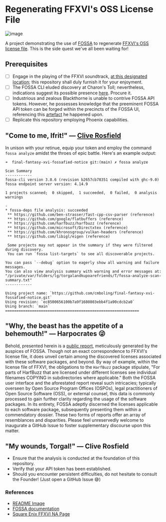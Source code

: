 # Regenerating FFXVI's OSS License File

![image](https://github.com/cmboling/final-fantasy-xvi-fossafied-notice/assets/1427948/09a0d519-52d8-44b8-ab0f-d4decd02c20b)

A project demonstrating the use of [FOSSA](https://fossa.com/) to regenerate [FFXVI's OSS license file](https://www.youtube.com/shorts/upOlWzI2jlQ). This is the side quest we've all been waiting for!

## Prerequisites

 - [ ] Engage in the playing of the FFXVI soundtrack, [at this designated location](https://www.youtube.com/watch?v=58lNeY2Gpqk&list=PLFHRxdgR3MH8JOUcavLuNgfCTzkXCjUQQ&index=3); this repository shall duly furnish it for your enjoyment.
 - [ ] The FOSSA CLI eluded discovery at Charon's Toll; nevertheless, indications suggest its possible presence [here](https://github.com/fossas/fossa-cli). Procure it.
 - [ ] Industrious and zealous Blackthorne is unable to contrive FOSSA API tokens. However, he possesses knowledge that the preeminent FOSSA API token can be forged within the precincts of the FOSSA UI, referencing this [artefact](https://docs.fossa.com/docs/api-reference#push-only-api-token) he happened upon.
 - [ ] Replicate this repository employing Phoenix capabilities.
 
 ## "Come to me, Ifrit!" ― [Clive Rosfield](https://www.square-enix-games.com/en_US/news/becoming-clive-ben-starr-talks-final-fantasy-xvi)
 
 In unison with your retinue, equip your token and employ the command `fossa analyze` amidst the throes of epic battle. Here's an example output:

 ```
➜  final-fantasy-xvi-fossafied-notice git:(main) ✗ fossa analyze

Scan Summary
------------
fossa-cli version 3.8.6 (revision b2657cb78351 compiled with ghc-9.0)
fossa endpoint server version: 4.14.9

1 projects scanned;  0 skipped,  1 succeeded,  0 failed,  0 analysis warnings

-
* fossa-deps file analysis: succeeded
  ** https://github.com/ben-strasser/fast-cpp-csv-parser (reference)
  ** https://github.com/google/flatbuffers (reference)
  ** https://github.com/harfbuzz/harfbuzz (reference)
  ** https://github.com/microsoft/Directxtex (reference)
  ** https://github.com/khronosgroup/vulkan-headers (reference)
  ** https://github.com/libigl/eigen (reference)

  Some projects may not appear in the summary if they were filtered during discovery.
  You can run `fossa list-targets` to see all discoverable projects.

You can pass `--debug` option to eagerly show all warning and failure messages.
You can also view analysis summary with warning and error messages at: "/private/var/folders/lg/torgalandkupoarefriends/T/fossa-analyze-scan-summary.txt"
------------

Using project name: `https://github.com/cmboling/final-fantasy-xvi-fossafied-notice.git`
Using revision: `ec8500656100b7a9f1680803ebb4f1a90cdcb2a0`
Using branch: `main`
============================================================
```

## "Why, the beast has the appetite of a behemouth!" ― Harpocrates 😜

Behold, presented herein is a [public report](https://app.fossa.com/reports/cf26a84d-fd9a-41ed-8f7f-1728a97b92e3), meticulously generated by the auspices of FOSSA. Though not an exact correspondence to FFXVI's license file, it does unveil certain among the discovered licenses associated with these software packages, and beyond. By way of example, within the license file of FFXVI, the obligations to the `HarfBuzz` package stipulate, "For parts of HarfBuzz that are licensed under different licenses see individual filenames COPYING in subdirectories where applicable." Both the FOSSA user interface and the aforestated report reveal such intricacies; typically overseen by Open Source Program Offices (OSPOs), legal practitioners of Open Source Software (OSS), or external counsel, this data is commonly processed to gain further clarity regarding the usage of the software packages. In its entirety, FOSSA adeptly discerned the licenses applicable to each software package, subsequently presenting them within a commendatory dossier. These two forms of reports offer an array of resemblances and disparities. Please feel unreservedly welcome to inaugurate a GitHub Issue to foster supplementary discourse upon this matter.

## "My wounds, Torgal!" ― Clive Rosfield

- Ensure that the analysis is conducted at the foundation of this repository.
- Verify that your API token has been established.
- Should you encounter persistent difficulties, do not hesitate to consult the Founder! (Just open a GitHub Issue 😅)


### References
- [README Image](https://finishing-touch.tumblr.com/post/716624527409496064/all-aboard-the-ffxvi-hype-train)
- [FOSSA documentation](https://docs.fossa.com)
- [Square Enix FFXVI NA Page](https://na.finalfantasyxvi.com/)
